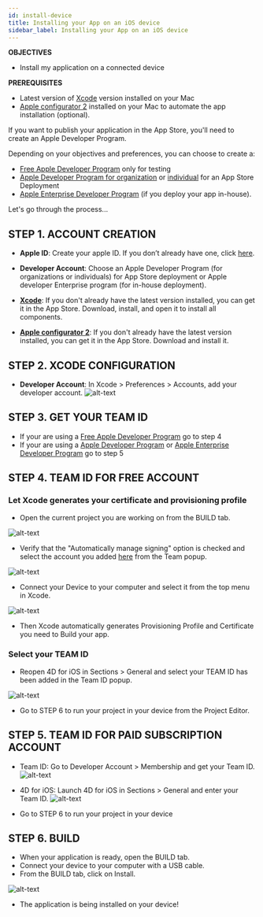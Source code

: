 ```yaml
---
id: install-device
title: Installing your App on an iOS device
sidebar_label: Installing your App on an iOS device
---
```


<div class = "objectives">
<b>OBJECTIVES</b>

* Install my application on a connected device
</div>

<div class = "prerequisites">
<b>PREREQUISITES</b>

* Latest version of [Xcode](https://itunes.apple.com/us/app/xcode/id497799835) version installed on your Mac
* [Apple configurator 2](https://itunes.apple.com/us/app/apple-configurator-2/id1037126344) installed on your Mac to automate the app installation (optional).

</div>

If you want to publish your application in the App Store, you'll need to create an Apple Developer Program.

Depending on your objectives and preferences, you can choose to create a:
* [Free Apple Developer Program](Freedeveloperaccount.html) only for testing
* [Apple Developer Program for organization](RegisterOrganization.html) or [individual](RegisterIndividual.html) for an App Store Deployment
* [Apple Enterprise Developer Program](RegisterAppleDeveloperEnterpriseProgram.html) (if you deploy your app in-house).

Let's go through the process...

## STEP 1. ACCOUNT CREATION

* <b>Apple ID</b>: Create your apple ID. If you don’t already have one, click [here](https://appleid.apple.com/account#!&page=create).  

* <b>Developer Account</b>: Choose an Apple Developer Program (for organizations or individuals) for App Store deployment or Apple developer Enterprise program (for in-house deployment).
* <b>[Xcode](https://itunes.apple.com/us/app/xcode/id497799835)</b>: If you don't already have the latest version installed, you can get it in the App Store. Download, install, and open it to install all components.
* <b>[Apple configurator 2](https://itunes.apple.com/us/app/apple-configurator-2/id1037126344)</b>: If you don't already have the latest version installed, you can get it in the App Store. Download and install it.  

## STEP 2. XCODE CONFIGURATION 

* <b>Developer Account</b>: In Xcode > Preferences > Accounts, add your developer account.
![alt-text](assets/test-build/Developer-Account-4D-for-iOS.png) 

## STEP 3. GET YOUR TEAM ID 

* If your are using a [Free Apple Developer Program](Freedeveloperaccount.html) go to step 4
* If your are using a [Apple Developer Program](RegisterOrganization.html) or [Apple Enterprise Developer Program](RegisterAppleDeveloperEnterpriseProgram.html) go to step 5

## STEP 4. TEAM ID FOR FREE ACCOUNT

### Let Xcode generates your certificate and provisioning profile

* Open the current project you are working on from the BUILD tab.

![alt-text](assets/test-build/Open-your-project-Xcode-4D-for-iOS.png) 

* Verify that the "Automatically manage signing" option is checked and select the account you added [here](Freedeveloperaccount.html) from the Team popup.

![alt-text](assets/test-build/account-Selection-Free-Account.png) 

* Connect your Device to your computer and select it from the top menu in Xcode.

![alt-text](assets/test-build/select-device-Free-Account.png) 

* Then Xcode automatically generates Provisioning Profile and Certificate you need to Build your app.

### Select your TEAM ID

* Reopen 4D for iOS in Sections > General and select your TEAM ID has been added in the Team ID popup.

![alt-text](assets/test-build/Team-ID-General-Section-4D-for-iOS.png) 

* Go to STEP 6 to run your project in your device from the Project Editor.


## STEP 5. TEAM ID FOR PAID SUBSCRIPTION ACCOUNT

* Team ID: Go to Developer Account > Membership and get your Team ID.
![alt-text](assets/test-build/Team-ID-4D-for-iOS.png) 

* 4D for iOS: Launch 4D for iOS in Sections > General and enter your Team ID.
![alt-text](assets/test-build/Team-ID-General-Section-4D-for-iOS.png) 

* Go to STEP 6 to run your project in your device


## STEP 6. BUILD

* When your application is ready, open the BUILD tab.
* Connect your device to your computer with a USB cable.
* From the BUILD tab, click on Install.

![alt-text](assets/test-build/Install-button-build-tab-4D-for-iOS.png) 

* The application is being installed on your device!


